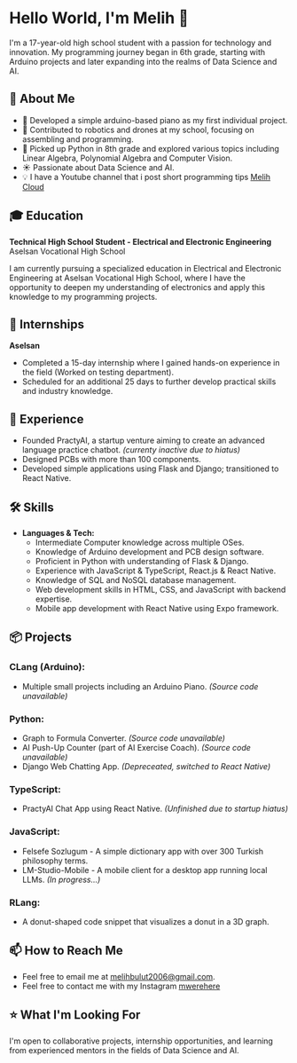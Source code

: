 
# Hello World, I'm Melih 👋

I'm a 17-year-old high school student with a passion for technology and innovation. My programming journey began in 6th grade, starting with Arduino projects and later expanding into the realms of Data Science and AI.

## 🚀 About Me
- 🎹 Developed a simple arduino-based piano as my first individual project.
- 🤖 Contributed to robotics and drones at my school, focusing on assembling and programming.
- 🐍 Picked up Python in 8th grade and explored various topics including Linear Algebra, Polynomial Algebra and Computer Vision.
- ☀️ Passionate about Data Science and AI.
- 💡 I have a Youtube channel that i post short programming tips [Melih Cloud](https://www.youtube.com/channel/UCH-imX_K8fvcHKb-Jelt9nQ)

## 🎓 Education

**Technical High School Student - Electrical and Electronic Engineering**
Aselsan Vocational High School

I am currently pursuing a specialized education in Electrical and Electronic Engineering at Aselsan Vocational High School, where I have the opportunity to deepen my understanding of electronics and apply this knowledge to my programming projects.

## 💼 Internships

**Aselsan**
- Completed a 15-day internship where I gained hands-on experience in the field (Worked on testing department).
- Scheduled for an additional 25 days to further develop practical skills and industry knowledge.

## 💼 Experience
- Founded PractyAI, a startup venture aiming to create an advanced language practice chatbot. *(currenty inactive due to hiatus)*
- Designed PCBs with more than 100 components.
- Developed simple applications using Flask and Django; transitioned to React Native.

## 🛠 Skills
- **Languages & Tech:**
  - Intermediate Computer knowledge across multiple OSes.
  - Knowledge of Arduino development and PCB design software.
  - Proficient in Python with understanding of Flask & Django.
  - Experience with JavaScript & TypeScript, React.js & React Native.
  - Knowledge of SQL and NoSQL database management.
  - Web development skills in HTML, CSS, and JavaScript with backend expertise.
  - Mobile app development with React Native using Expo framework.

## 📦 Projects
### CLang (Arduino):
- Multiple small projects including an Arduino Piano. *(Source code unavailable)*

### Python:
- Graph to Formula Converter. *(Source code unavailable)*
- AI Push-Up Counter (part of AI Exercise Coach). *(Source code unavailable)*
- Django Web Chatting App. *(Depreceated, switched to React Native)*

### TypeScript:
- PractyAI Chat App using React Native. *(Unfinished due to startup hiatus)*

### JavaScript:
- Felsefe Sozlugum - A simple dictionary app with over 300 Turkish philosophy terms.
- LM-Studio-Mobile - A mobile client for a desktop app running local LLMs. *(In progress...)*

### RLang:
- A donut-shaped code snippet that visualizes a donut in a 3D graph.

## 📫 How to Reach Me
- Feel free to email me at [melihbulut2006@gmail.com](mailto:melihbulut2006@gmail.com).
- Feel free to contact me with my Instagram  [mwerehere](https://instagram.com/mwerehere) 

## ⭐️ What I'm Looking For 
I'm open to collaborative projects, internship opportunities, and learning from experienced mentors in the fields of Data Science and AI.

